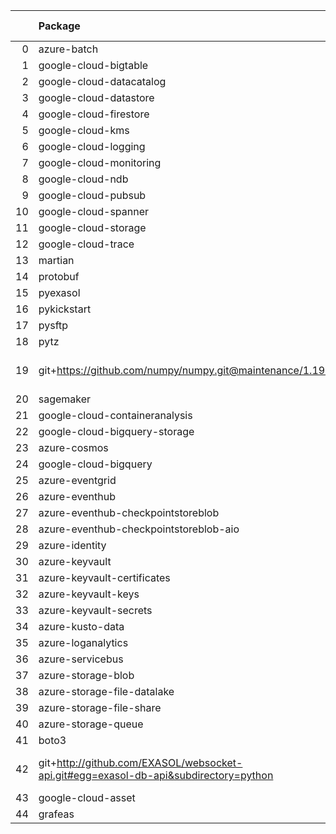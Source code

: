 <!-- markdown-link-check-disable -->

|    | Package                                                                              | Version in 3.2.0     | Version in 4.0.0     | Status   |
|---:|:-------------------------------------------------------------------------------------|:---------------------|:---------------------|:---------|
|  0 | azure-batch                                                                          | 10.0.0               | 10.0.0               |          |
|  1 | google-cloud-bigtable                                                                | 2.2.0                | 2.2.0                |          |
|  2 | google-cloud-datacatalog                                                             | 3.2.1                | 3.2.1                |          |
|  3 | google-cloud-datastore                                                               | 2.1.3                | 2.1.3                |          |
|  4 | google-cloud-firestore                                                               | 2.1.3                | 2.1.3                |          |
|  5 | google-cloud-kms                                                                     | 2.3.0                | 2.3.0                |          |
|  6 | google-cloud-logging                                                                 | 2.5.0                | 2.5.0                |          |
|  7 | google-cloud-monitoring                                                              | 2.2.1                | 2.2.1                |          |
|  8 | google-cloud-ndb                                                                     | 1.9.0                | 1.9.0                |          |
|  9 | google-cloud-pubsub                                                                  | 2.5.0                | 2.5.0                |          |
| 10 | google-cloud-spanner                                                                 | 3.5.0                | 3.5.0                |          |
| 11 | google-cloud-storage                                                                 | 1.38.0               | 1.38.0               |          |
| 12 | google-cloud-trace                                                                   | 1.2.0                | 1.2.0                |          |
| 13 | martian                                                                              | 1.4                  | 1.4                  |          |
| 14 | protobuf                                                                             | 3.17.3               | 3.17.3               |          |
| 15 | pyexasol                                                                             | 0.20.0               | 0.20.0               |          |
| 16 | pykickstart                                                                          | 3.33                 | 3.33                 |          |
| 17 | pysftp                                                                               | 0.2.9                | 0.2.9                |          |
| 18 | pytz                                                                                 | 2021.1               | 2021.1               |          |
| 19 | git+https://github.com/numpy/numpy.git@maintenance/1.19.x                            | No version specified | No version specified |          |
| 20 | sagemaker                                                                            | 2.59.5               | 2.59.5               |          |
| 21 | google-cloud-containeranalysis                                                       | 2.3.0                | 2.3.0                |          |
| 22 | google-cloud-bigquery-storage                                                        | 2.4.0                | 2.4.0                |          |
| 23 | azure-cosmos                                                                         | 4.2.0                | 4.2.0                |          |
| 24 | google-cloud-bigquery                                                                | 2.20.0               | 2.20.0               |          |
| 25 | azure-eventgrid                                                                      | 4.3.0                | 4.3.0                |          |
| 26 | azure-eventhub                                                                       | 5.5.0                | 5.5.0                |          |
| 27 | azure-eventhub-checkpointstoreblob                                                   | 1.1.4                | 1.1.4                |          |
| 28 | azure-eventhub-checkpointstoreblob-aio                                               | 1.1.4                | 1.1.4                |          |
| 29 | azure-identity                                                                       | 1.6.0                | 1.6.0                |          |
| 30 | azure-keyvault                                                                       | 4.1.0                | 4.1.0                |          |
| 31 | azure-keyvault-certificates                                                          | 4.2.1                | 4.2.1                |          |
| 32 | azure-keyvault-keys                                                                  | 4.3.1                | 4.3.1                |          |
| 33 | azure-keyvault-secrets                                                               | 4.2.0                | 4.2.0                |          |
| 34 | azure-kusto-data                                                                     | 2.1.3                | 2.1.3                |          |
| 35 | azure-loganalytics                                                                   | 0.1.0                | 0.1.0                |          |
| 36 | azure-servicebus                                                                     | 7.3.0                | 7.3.0                |          |
| 37 | azure-storage-blob                                                                   | 12.8.1               | 12.8.1               |          |
| 38 | azure-storage-file-datalake                                                          | 12.4.0               | 12.4.0               |          |
| 39 | azure-storage-file-share                                                             | 12.5.0               | 12.5.0               |          |
| 40 | azure-storage-queue                                                                  | 12.1.6               | 12.1.6               |          |
| 41 | boto3                                                                                | 1.17.96              | 1.17.96              |          |
| 42 | git+http://github.com/EXASOL/websocket-api.git#egg=exasol-db-api&subdirectory=python | No version specified | No version specified |          |
| 43 | google-cloud-asset                                                                   | 3.1.0                | 3.1.0                |          |
| 44 | grafeas                                                                              | 1.4.0                | 1.4.0                |          |